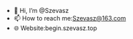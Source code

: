 - 👋 Hi, I’m @Szevasz
- 📫 How to reach me:Szevasz@163.com
- 🌐 Website:begin.szevasz.top
<!---
Szevasz/Szevasz is a ✨ special ✨ repository because its `README.md` (this file) appears on your GitHub profile.
You can click the Preview link to take a look at your changes.
--->
